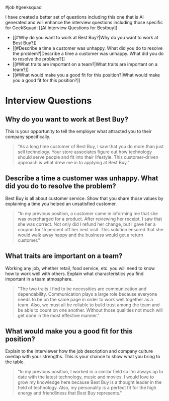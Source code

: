 #job #geeksquad 

I have created a better set of questions including this one that is AI generated and will enhance the interview questions including those specific for GeekSquad: [[AI Interview Questions for Bestbuy]]

- [[#Why do you want to work at Best Buy?|Why do you want to work at Best Buy?]]
- [[#Describe a time a customer was unhappy. What did you do to resolve the problem?|Describe a time a customer was unhappy. What did you do to resolve the problem?]]
- [[#What traits are important on a team?|What traits are important on a team?]]
- [[#What would make you a good fit for this position?|What would make you a good fit for this position?]]

# Interview Questions
## Why do you want to work at Best Buy?

This is your opportunity to tell the employer what attracted you to their company specifically.

> "As a long time customer of Best Buy, I saw that you do more than just sell technology. Your store associates figure out how technology should serve people and fit into their lifestyle. This customer-driven approach is what drew me in to applying at Best Buy."

## Describe a time a customer was unhappy. What did you do to resolve the problem?

Best Buy is all about customer service. Show that you share those values by explaining a time you helped an unsatisfied customer.

> "In my previous position, a customer came in informing me that she was overcharged for a product. After reviewing her receipt, I saw that she was correct. Not only did I refund her change, but I gave her a coupon for 15 percent off her next visit. This solution ensured that she would walk away happy and the business would get a return customer."

## What traits are important on a team?

Working any job, whether retail, food service, etc. you will need to know how to work well with others. Explain what characteristics you find important in a team atmosphere.

> "The two traits I find to be necessities are communication and dependability. Communication plays a large role because everyone needs to be on the same page in order to work well together as a team. Also, we must all be reliable to build trust among the team and be able to count on one another. Without those qualities not much will get done in the most effective manner."

## What would make you a good fit for this position?

Explain to the interviewer how the job description and company culture overlap with your strengths. This is your chance to show what you bring to the table.

> "In my previous position, I worked in a similar field so I'm always up to date with the latest technology, music and movies. I would love to grow my knowledge here because Best Buy is a thought leader in the field of technology. Also, my personality is a perfect fit for the high energy and friendliness that Best Buy represents."

